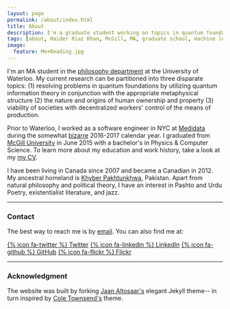 ```yaml
---
layout: page
permalink: /about/index.html
title: About
description: I'm a graduate student working on topics in quantum foundations, cognitive science, and political theory. Quiescent Software Engineer. A Failed Poet.
tags: [about, Haider Riaz Khan, McGill, MA, graduate school, machine learning, philosophy, Waterloo, physics, computer science, quantum information theory, quantum theory, cognitive science, artificial intelligence, politics]
image:
  feature: Me+Reading.jpg
---
```

I'm an MA student in the [philosophy department](https://uwaterloo.ca/philosophy/) at the University of Waterloo. My current research can be partitioned into three disparate topics: (1) resolving problems in quantum foundations by utilizing quantum information theory in conjunction with the appropriate metaphysical structure (2) the nature and origins of human ownership and property (3) viability of societies with decentralized workers' control of the means of production.

Prior to Waterloo, I worked as a software engineer in NYC at [Medidata](https://www.mdsol.com/en) during the somewhat [bizarre](https://www.theguardian.com/us-news/2016/nov/09/donald-trump-wins-us-election-news) 2016-2017 calendar year. I graduated from [McGill University](http://www.mcgill.ca/about/) in June 2015 with a bachelor's in Physics & Computer Science. To learn more about my education and work history, take a look at my <a href="{{ site.url }}/CV">my CV</a>.

 I have been living in Canada since 2007 and became a Canadian in 2012. My ancestral homeland is [Khyber Pakhtunkhwa](https://www.britannica.com/place/Khyber-Pakhtunkhwa), Pakistan. Apart from natural philosophy and political theory, I have an interest in Pashto and Urdu Poetry, existentialist literature, and jazz.

---

### Contact

The best way to reach me is by <a href="mailto:h7riaz-at-uwaterloo-dot-ca">email</a>. You can also find me at:

[{% icon fa-twitter %} Twitter](https://twitter.com/haiderriazkhan)
[{% icon fa-linkedin %} LinkedIn](https://www.linkedin.com/in/haider-khan-57593aba/)
[{% icon fa-github %} GitHub](https://github.com/haiderriazkhan)
[{% icon fa-flickr %} Flickr](https://www.flickr.com/photos/135656155@N08/albums)

---

### Acknowledgment

The website was built by forking [Jaan Altosaar's](https://jaan.io/) elegant Jekyll theme-- in turn inspired by [Cole Townsend's](http://coletownsend.com/) theme.
